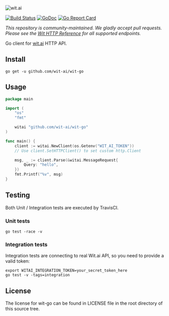 ![wit.ai](https://s3.amazonaws.com/pliutau.com/wit.png)

[![Build Status](https://travis-ci.org/wit-ai/wit-go.svg?branch=master)](https://travis-ci.org/wit-ai/wit-go) [![GoDoc](https://godoc.org/github.com/wit-ai/wit-go?status.svg)](https://godoc.org/github.com/wit-ai/wit-go) [![Go Report Card](https://goreportcard.com/badge/github.com/wit-ai/wit-go)](https://goreportcard.com/report/github.com/wit-ai/wit-go)

*This repository is community-maintained. We gladly accept pull requests. Please see the [Wit HTTP Reference](https://wit.ai/docs/http/latest) for all supported endpoints.*

Go client for [wit.ai](https://wit.ai/) HTTP API.

## Install

```
go get -u github.com/wit-ai/wit-go
```

## Usage

```go
package main

import (
	"os"
	"fmt"

	witai "github.com/wit-ai/wit-go"
)

func main() {
	client := witai.NewClient(os.Getenv("WIT_AI_TOKEN"))
	// Use client.SetHTTPClient() to set custom http.Client

	msg, _ := client.Parse(&witai.MessageRequest{
		Query: "hello",
	})
	fmt.Printf("%v", msg)
}
```

## Testing

Both Unit / Integration tests are executed by TravisCI.

### Unit tests

```
go test -race -v
```

### Integration tests

Integration tests are connecting to real Wit.ai API, so you need to provide a valid token:

```
export WITAI_INTEGRATION_TOKEN=your_secret_token_here
go test -v -tags=integration
```


## License

The license for wit-go can be found in LICENSE file in the root directory of this source tree.
